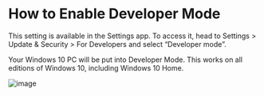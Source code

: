 # How to Enable Developer Mode
This setting is available in the Settings app. To access it, head to Settings > Update & Security > For Developers and select “Developer mode”.

Your Windows 10 PC will be put into Developer Mode. This works on all editions of Windows 10, including Windows 10 Home.

![image](https://user-images.githubusercontent.com/10940193/184103468-ab864c6d-b34c-4484-83c5-ba3b0463197c.png)
